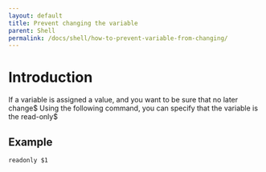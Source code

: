 ```yaml
---
layout: default
title: Prevent changing the variable
parent: Shell
permalink: /docs/shell/how-to-prevent-variable-from-changing/
---
```

# Introduction 
If a variable is assigned a value, and you want to be sure that no later change$
Using the following command, you can specify that the variable is the read-only$

## Example

```readonly $1```
